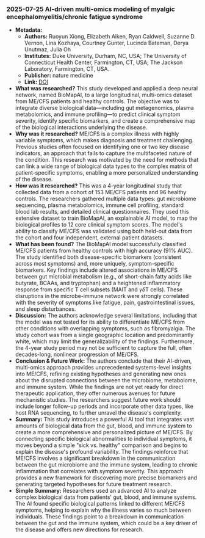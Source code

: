 ### 2025-07-25 AI-driven multi-omics modeling of myalgic encephalomyelitis/chronic fatigue syndrome

- **Metadata:**
    - **Authors:** Ruoyun Xiong, Elizabeth Aiken, Ryan Caldwell, Suzanne D. Vernon, Lina Kozhaya, Courtney Gunter, Lucinda Bateman, Derya Unutmaz, Julia Oh
    - **Institutes:** Duke University, Durham, NC, USA; The University of Connecticut Health Center, Farmington, CT, USA; The Jackson Laboratory, Farmington, CT, USA.
    - **Publisher:** nature medicine
    - **Link:** [DOI](https://doi.org/10.1038/s41591-025-03788-3)
- **What was researched?**
This study developed and applied a deep neural network, named BioMapAI, to a large longitudinal, multi-omics dataset from ME/CFS patients and healthy controls. The objective was to integrate diverse biological data—including gut metagenomics, plasma metabolomics, and immune profiling—to predict clinical symptom severity, identify specific biomarkers, and create a comprehensive map of the biological interactions underlying the disease.
- **Why was it researched?**
ME/CFS is a complex illness with highly variable symptoms, which makes diagnosis and treatment challenging. Previous studies often focused on identifying one or two key disease indicators, an approach that fails to capture the multifaceted nature of the condition. This research was motivated by the need for methods that can link a wide range of biological data types to the complex matrix of patient-specific symptoms, enabling a more personalized understanding of the disease.
- **How was it researched?**
This was a 4-year longitudinal study that collected data from a cohort of 153 ME/CFS patients and 96 healthy controls. The researchers gathered multiple data types: gut microbiome sequencing, plasma metabolomics, immune cell profiling, standard blood lab results, and detailed clinical questionnaires. They used this extensive dataset to train BioMapAI, an explainable AI model, to map the biological profiles to 12 core clinical symptom scores. The model's ability to classify ME/CFS was validated using both held-out data from the cohort and four independent, external patient datasets.
- **What has been found?**
The BioMapAI model successfully classified ME/CFS patients from healthy controls with high accuracy (91% AUC). The study identified both disease-specific biomarkers (consistent across most symptoms) and, more uniquely, symptom-specific biomarkers. Key findings include altered associations in ME/CFS between gut microbial metabolism (e.g., of short-chain fatty acids like butyrate, BCAAs, and tryptophan) and a heightened inflammatory response from specific T cell subsets (MAIT and $\gamma\delta$T cells). These disruptions in the microbe-immune network were strongly correlated with the severity of symptoms like fatigue, pain, gastrointestinal issues, and sleep disturbances.
- **Discussion:**
The authors acknowledge several limitations, including that the model was not tested for its ability to differentiate ME/CFS from other conditions with overlapping symptoms, such as fibromyalgia. The study cohort was from a single geographic location and predominantly white, which may limit the generalizability of the findings. Furthermore, the 4-year study period may not be sufficient to capture the full, often decades-long, nonlinear progression of ME/CFS.
- **Conclusion & Future Work:**
The authors conclude that their AI-driven, multi-omics approach provides unprecedented systems-level insights into ME/CFS, refining existing hypotheses and generating new ones about the disrupted connections between the microbiome, metabolome, and immune system. While the findings are not yet ready for direct therapeutic application, they offer numerous avenues for future mechanistic studies. The researchers suggest future work should include longer follow-up periods and incorporate other data types, like host RNA sequencing, to further unravel the disease's complexity.
- **Summary:**
This study introduces a powerful AI tool that integrates vast amounts of biological data from the gut, blood, and immune system to create a more comprehensive and personalized picture of ME/CFS. By connecting specific biological abnormalities to individual symptoms, it moves beyond a simple "sick vs. healthy" comparison and begins to explain the disease's profound variability. The findings reinforce that ME/CFS involves a significant breakdown in the communication between the gut microbiome and the immune system, leading to chronic inflammation that correlates with symptom severity. This approach provides a new framework for discovering more precise biomarkers and generating targeted hypotheses for future treatment research.
- **Simple Summary:**
Researchers used an advanced AI to analyze complex biological data from patients' gut, blood, and immune systems. The AI found specific biological patterns linked to different ME/CFS symptoms, helping to explain why the illness varies so much between individuals. These findings point to a breakdown in communication between the gut and the immune system, which could be a key driver of the disease and offers new directions for research.
